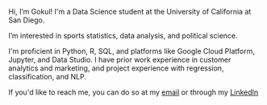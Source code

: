 Hi, I’m Gokul! I'm a Data Science student at the University of California at San Diego. 

I’m interested in sports statistics, data analysis, and political science. 

I'm proficient in Python, R, SQL, and platforms like Google Cloud Platform, Jupyter, and Data Studio. 
I have prior work experience in customer analytics and marketing, and project experience with regression, classification, and NLP.

If you'd like to reach me, you can do so at my [email](mailto:gokulprasad125@gmail.com) or through my [LinkedIn](https://www.linkedin.com/in/gokul-prasad/)
